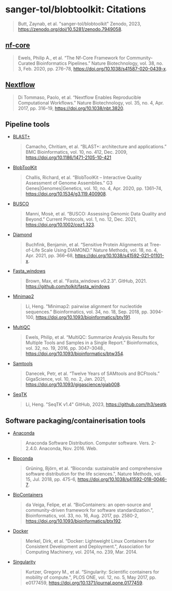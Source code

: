 # sanger-tol/blobtoolkit: Citations

> Butt, Zaynab, et al. "sanger-tol/blobtoolkit" Zenodo, 2023, https://zenodo.org/doi/10.5281/zenodo.7949058.

## [nf-core](https://nf-co.re)

> Ewels, Philip A., et al. “The Nf-Core Framework for Community-Curated Bioinformatics Pipelines.” Nature Biotechnology, vol. 38, no. 3, Feb. 2020, pp. 276–78, https://doi.org/10.1038/s41587-020-0439-x.

## [Nextflow](https://www.nextflow.io)

> Di Tommaso, Paolo, et al. “Nextflow Enables Reproducible Computational Workflows.” Nature Biotechnology, vol. 35, no. 4, Apr. 2017, pp. 316–19, https://doi.org/10.1038/nbt.3820.

## Pipeline tools

- [BLAST+](https://blast.ncbi.nlm.nih.gov/doc/blast-help/downloadblastdata.html)

  > Camacho, Chritiam, et al. “BLAST+: architecture and applications.” BMC Bioinformatics, vol. 10, no. 412, Dec. 2009, https://doi.org/10.1186/1471-2105-10-421
  
- [BlobToolKit](https://github.com/blobtoolkit/blobtoolkit)

  > Challis, Richard, et al. “BlobToolKit – Interactive Quality Assessment of Genome Assemblies.” G3 Genes|Genomes|Genetics, vol. 10, no. 4, Apr. 2020, pp. 1361–74, https://doi.org/10.1534/g3.119.400908.

- [BUSCO](https://gitlab.com/ezlab/busco)

  > Manni, Mosè, et al. “BUSCO: Assessing Genomic Data Quality and Beyond.” Current Protocols, vol. 1, no. 12, Dec. 2021, https://doi.org/10.1002/cpz1.323.

- [Diamond](https://github.com/bbuchfink/diamond)

  > Buchfink, Benjamin, et al. “Sensitive Protein Alignments at Tree-of-Life Scale Using DIAMOND.” Nature Methods, vol. 18, no. 4, Apr. 2021, pp. 366–68, https://doi.org/10.1038/s41592-021-01101-x.

- [Fasta_windows](https://github.com/tolkit/fasta_windows)

  > Brown, Max, et al. "Fasta_windows v0.2.3". GitHub, 2021. https://github.com/tolkit/fasta_windows 

- [Minimap2](https://github.com/lh3/minimap2)

  > Li, Heng. "Minimap2: pairwise alignment for nucleotide sequences." Bioinformatics, vol. 34, no. 18, Sep. 2018, pp. 3094-100, https://doi.org/10.1093/bioinformatics/bty191.

- [MultiQC](https://multiqc.info)

  > Ewels, Philip, et al. “MultiQC: Summarize Analysis Results for Multiple Tools and Samples in a Single Report.” Bioinformatics, vol. 32, no. 19, 2016, pp. 3047–3048., https://doi.org/10.1093/bioinformatics/btw354.

- [Samtools](https://www.htslib.org)

  > Danecek, Petr, et al. “Twelve Years of SAMtools and BCFtools.” GigaScience, vol. 10, no. 2, Jan. 2021, https://doi.org/10.1093/gigascience/giab008.

- [SeqTK](https://github.com/lh3/seqtk)

  > Li, Heng. "SeqTK v1.4" GitHub, 2023, https://github.com/lh3/seqtk 

## Software packaging/containerisation tools

- [Anaconda](https://anaconda.com)

  > Anaconda Software Distribution. Computer software. Vers. 2-2.4.0. Anaconda, Nov. 2016. Web.

- [Bioconda](https://bioconda.github.io)

  > Grüning, Björn, et al. “Bioconda: sustainable and comprehensive software distribution for the life sciences.", Nature Methods, vol. 15, Jul. 2018, pp. 475-6, https://doi.org/10.1038/s41592-018-0046-7.

- [BioContainers](https://biocontainers.pro)

  > da Veiga, Felipe, et al. “BioContainers: an open-source and community-driven framework for software standardization.", Bioinformatics, vol. 33, no. 16, Aug. 2017, pp. 2580-2, https://doi.org/10.1093/bioinformatics/btx192.

- [Docker](https://www.docker.com)

  > Merkel, Dirk, et al. “Docker: Lightweight Linux Containers for Consistent Development and Deployment.", Association for Computing Machinery, vol. 2014, no. 239, Mar. 2014.

- [Singularity](https://docs.sylabs.io/guides/latest/user-guide/)

  > Kurtzer, Gregory M., et al. “Singularity: Scientific containers for mobility of compute.", PLOS ONE, vol. 12, no. 5, May 2017, pp. e0177459, https://doi.org/10.1371/journal.pone.0177459.
